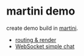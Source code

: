 # martini demo

create demo build in [martini](http://martini.codegangsta.io/).

- [routing & render](https://github.com/funnythingz/martini-demo/tree/master/render)
- [WebSocket simple chat](https://github.com/funnythingz/martini-demo/tree/master/websocket-simple-chat)

